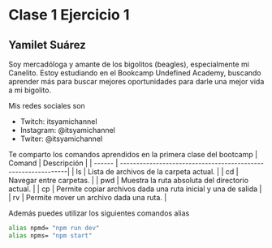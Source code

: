 # Clase 1 Ejercicio 1

## Yamilet Suárez
Soy mercadóloga y amante de los bigolitos (beagles), especialmente mi Canelito. Estoy estudiando en el Bookcamp Undefined Academy, buscando aprender más para buscar mejores oportunidades para darle una mejor vida a mi bigolito.

Mis redes sociales son
- Twitch: itsyamichannel
- Instagram: @itsyamichannel
- Twiter: @itsyamichannel

Te comparto los comandos aprendidos en la primera clase del bootcamp
| Comand | Descripción                                                   |
| ------ | --------------------------------------------------------------|
| ls     | Lista de archivos de la carpeta actual.                       |
| cd     | Navegar entre carpetas.                                       |
| pwd    | Muestra la ruta absoluta del directorio actual.               |
| cp     | Permite copiar archivos dada una ruta inicial y una de salida |
| rv     | Permite mover un archivo dada una ruta.                       |

Además puedes utilizar los siguientes comandos alias
```sh
alias npmd= "npm run dev"
alias npms= "npm start"
```
